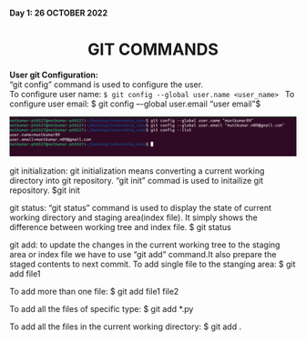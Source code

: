 ﻿#### Day 1: 26 OCTOBER 2022  	
<h1 align="center">GIT COMMANDS</h1>

**User git Configuration:**  
“git config” command is used to configure the user.  
To configure user name:
`$ git config --global user.name <user_name> `
To configure user email:
$ git config –-global user.email “user email”$

!['user_configuration']('/../images/user_configuration.png)


git initialization:
git initialization means converting a current working directory into git repository.
“git init” commad is used to initailize git repository.
$git init

git status:
“git status” command is used to display the state of current working directory and staging area(index file).
It simply shows the difference between working tree and index file.
$ git status

git add:
to update the changes in the current working tree to the staging area or index file we have to use “git add” command.It also prepare the staged contents to next commit.
To add single file to the stanging area:
$ git add file1

To add more than one file:
$ git add file1 file2

To add all the files of specific type:
$ git add *.py

To add all the files in the current working directory:
$ git add .

